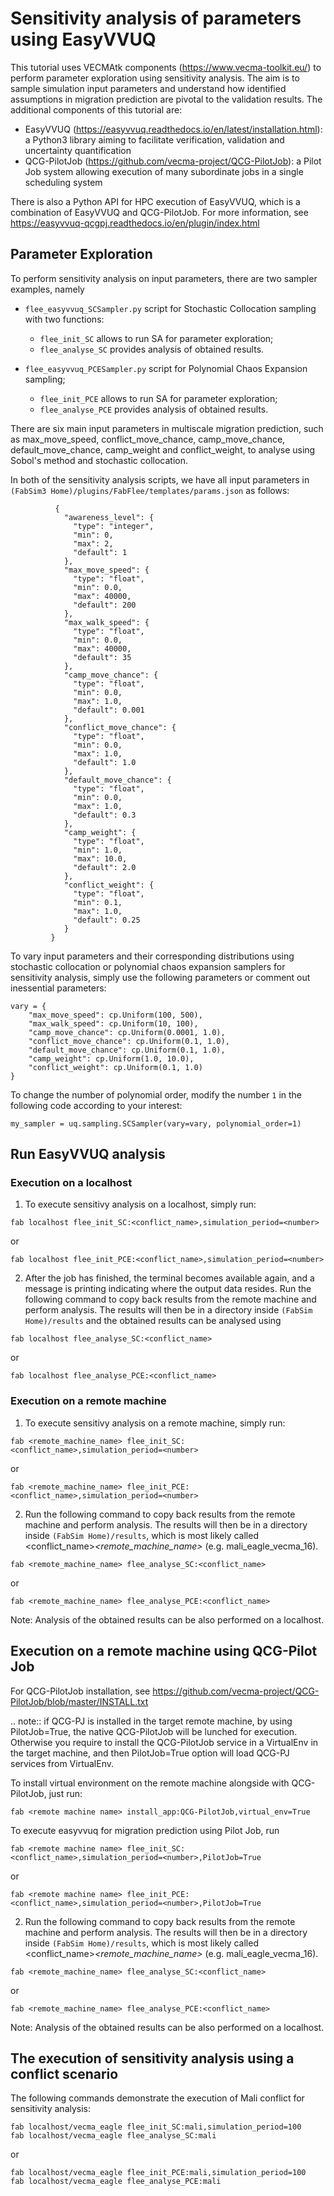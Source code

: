 Sensitivity analysis of parameters using EasyVVUQ
=========

This tutorial uses VECMAtk components (https://www.vecma-toolkit.eu/) to perform parameter exploration using sensitivity analysis. The aim is to sample simulation input parameters and understand how identified assumptions in migration prediction are pivotal to the validation results. The additional components of this tutorial are:

- EasyVVUQ (https://easyvvuq.readthedocs.io/en/latest/installation.html): a Python3 library aiming to facilitate verification, validation and uncertainty quantification
- QCG-PilotJob (https://github.com/vecma-project/QCG-PilotJob): a Pilot Job system allowing execution of many subordinate jobs in a single scheduling system 

There is also a Python API for HPC execution of EasyVVUQ, which is a combination of EasyVVUQ and QCG-PilotJob. For more information, see https://easyvvuq-qcgpj.readthedocs.io/en/plugin/index.html

## Parameter Exploration

To perform sensitivity analysis on input parameters, there are two sampler examples, namely 

- ``flee_easyvvuq_SCSampler.py`` script for Stochastic Collocation sampling with two functions:
    - ``flee_init_SC`` allows to run SA for parameter exploration;
    - ``flee_analyse_SC`` provides analysis of obtained results.
    
- ``flee_easyvvuq_PCESampler.py`` script for Polynomial Chaos Expansion sampling;
    - ``flee_init_PCE`` allows to run SA for parameter exploration;
    - ``flee_analyse_PCE`` provides analysis of obtained results.

There are six main input parameters in multiscale migration prediction, such as max_move_speed, conflict_move_chance, camp_move_chance, default_move_chance, camp_weight and conflict_weight, to analyse using Sobol's method and stochastic collocation.

In both of the sensitivity analysis scripts, we have all input parameters in ``(FabSim3 Home)/plugins/FabFlee/templates/params.json`` as follows:

```
          {
            "awareness_level": {
              "type": "integer",
              "min": 0,
              "max": 2,
              "default": 1
            },
            "max_move_speed": {
              "type": "float",
              "min": 0.0,
              "max": 40000,
              "default": 200
            },
            "max_walk_speed": {
              "type": "float",
              "min": 0.0,
              "max": 40000,
              "default": 35
            },
            "camp_move_chance": {
              "type": "float",
              "min": 0.0,
              "max": 1.0,
              "default": 0.001
            },
            "conflict_move_chance": {
              "type": "float",
              "min": 0.0,
              "max": 1.0,
              "default": 1.0
            },
            "default_move_chance": {
              "type": "float",
              "min": 0.0,
              "max": 1.0,
              "default": 0.3
            },
            "camp_weight": {
              "type": "float",
              "min": 1.0,
              "max": 10.0,
              "default": 2.0
            },
            "conflict_weight": {
              "type": "float",
              "min": 0.1,
              "max": 1.0,
              "default": 0.25
            }
         }
```         
To vary input parameters and their corresponding distributions using stochastic collocation or polynomial chaos expansion samplers for sensitivity analysis, simply use the following parameters or comment out inessential parameters:
```        
vary = {
    "max_move_speed": cp.Uniform(100, 500),
    "max_walk_speed": cp.Uniform(10, 100),
    "camp_move_chance": cp.Uniform(0.0001, 1.0),
    "conflict_move_chance": cp.Uniform(0.1, 1.0),
    "default_move_chance": cp.Uniform(0.1, 1.0),
    "camp_weight": cp.Uniform(1.0, 10.0),
    "conflict_weight": cp.Uniform(0.1, 1.0)
}
```
To change the number of polynomial order, modify the number ``1`` in the following code according to your interest: 

```  
my_sampler = uq.sampling.SCSampler(vary=vary, polynomial_order=1)
```

## Run EasyVVUQ analysis 

### Execution on a localhost

1. To execute sensitivy analysis on a localhost, simply run:

```
fab localhost flee_init_SC:<conflict_name>,simulation_period=<number>
```
or 

```  
fab localhost flee_init_PCE:<conflict_name>,simulation_period=<number>
```

2. After the job has finished, the terminal becomes available again, and a message is printing indicating where the output data resides. Run the following command to copy back results from the remote machine and perform analysis. The results will then be in a directory inside ``(FabSim Home)/results`` and the obtained results can be analysed using 

```
fab localhost flee_analyse_SC:<conflict_name>
```    
or 

```
fab localhost flee_analyse_PCE:<conflict_name>
```

### Execution on a remote machine

1. To execute sensitivy analysis on a remote machine, simply run:
```
fab <remote_machine_name> flee_init_SC:<conflict_name>,simulation_period=<number>
```
or 

```
fab <remote_machine_name> flee_init_PCE:<conflict_name>,simulation_period=<number>
```

2. Run the following command to copy back results from the remote machine and perform analysis. The results will then be in a directory inside ``(FabSim Home)/results``, which is most likely called <conflict_name>_<remote_machine_name>_<number> (e.g. mali_eagle_vecma_16).
          
```
fab <remote_machine_name> flee_analyse_SC:<conflict_name>
```
or 
          
```
fab <remote_machine_name> flee_analyse_PCE:<conflict_name>
```
Note: Analysis of the obtained results can be also performed on a localhost.


## Execution on a remote machine using QCG-Pilot Job

For QCG-PilotJob installation, see https://github.com/vecma-project/QCG-PilotJob/blob/master/INSTALL.txt 

.. note:: if QCG-PJ is installed in the target remote machine, by using PilotJob=True, the native QCG-PilotJob will be lunched for execution. Otherwise you require to install the QCG-PilotJob service in a VirtualEnv in the target machine, and then PilotJob=True option will load QCG-PJ services from VirtualEnv. 

To install virtual environment on the remote machine alongside with QCG-PilotJob, just run: 

```
fab <remote machine name> install_app:QCG-PilotJob,virtual_env=True
```

To execute easyvvuq for migration prediction using Pilot Job, run

```
fab <remote machine name> flee_init_SC:<conflict_name>,simulation_period=<number>,PilotJob=True
```
or 
  
```
fab <remote machine name> flee_init_PCE:<conflict_name>,simulation_period=<number>,PilotJob=True
```  

2. Run the following command to copy back results from the remote machine and perform analysis. The results will then be in a directory inside ``(FabSim Home)/results``, which is most likely called <conflict_name>_<remote_machine_name>_<number> (e.g. mali_eagle_vecma_16).

```
fab <remote_machine_name> flee_analyse_SC:<conflict_name>
```  
or

```
fab <remote_machine_name> flee_analyse_PCE:<conflict_name>
```  

Note: Analysis of the obtained results can be also performed on a localhost.


## The execution of sensitivity analysis using a conflict scenario

The following commands demonstrate the execution of Mali conflict for sensitivity analysis:
  
```
fab localhost/vecma_eagle flee_init_SC:mali,simulation_period=100
fab localhost/vecma_eagle flee_analyse_SC:mali
```
or

```
fab localhost/vecma_eagle flee_init_PCE:mali,simulation_period=100
fab localhost/vecma_eagle flee_analyse_PCE:mali
```
